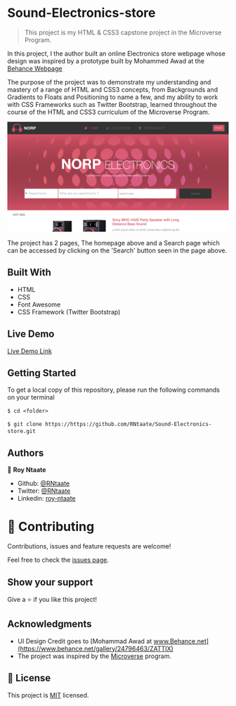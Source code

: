 # Sound-Electronics-store

>This project is my HTML & CSS3 capstone project in the Microverse Program.

In this project, I the author built an online Electronics store webpage whose design was inspired by a prototype  built by Mohammed Awad at the [Behance Webpage](https://www.behance.net/gallery/24796463/ZATTIX)

The purpose of the project was to demonstrate my understanding and mastery of a range of  HTML and CSS3 concepts, from Backgrounds and Gradients to Floats and Positioning to name a few, and my ability to work with CSS Frameworks such as Twitter Bootstrap, learned throughout the course of the HTML and CSS3 curriculum of the Microverse Program.


![screenshot](./images/screenshot.png)

The project has 2 pages, The homepage above and a Search page which can be accessed by clicking on the 'Search' button seen in the page above.

## Built With
- HTML
- CSS
- Font Awesome
- CSS Framework (Twitter Bootstrap)

## Live Demo

[Live Demo Link](https://rawcdn.githack.com/RNtaate/Sound-Electronics-store/e16b34e1fba79434a6eb70bdf5640755c8525166/index.html)


## Getting Started
To get a local copy of this repository, please run the following commands on your terminal

```
$ cd <folder>
```

```
$ git clone https://https://github.com/RNtaate/Sound-Electronics-store.git
```

## Authors

👤 **Roy Ntaate**

- Github: [@RNtaate](https://github.com/RNtaate)
- Twitter: [@RNtaate](https://twitter.com/RNtaate)
- Linkedin: [roy-ntaate](https://linkedin.com/in/roy-ntaate)


# 🤝 Contributing

Contributions, issues and feature requests are welcome!

Feel free to check the [issues page](https://github.com/RNtaate/Sound-Electronics-store/issues).

## Show your support

Give a ⭐️ if you like this project!

## Acknowledgments
- UI Design Credit goes to [Mohammad Awad at www.Behance.net](https://www.behance.net/gallery/24796463/ZATTIX)
- The project was inspired by the [Microverse](https://www.microverse.org/) program.

## 📝 License

This project is [MIT](lic.url) licensed.
